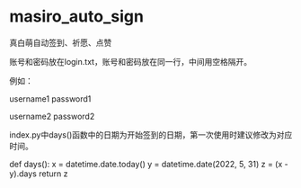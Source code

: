 # masiro_auto_sign

真白萌自动签到、祈愿、点赞

账号和密码放在login.txt，账号和密码放在同一行，中间用空格隔开。

例如：

username1    password1

username2    password2


index.py中days()函数中的日期为开始签到的日期，第一次使用时建议修改为对应时间。

def days():
    x = datetime.date.today()
    y = datetime.date(2022, 5, 31)
    z = (x - y).days
    return z
